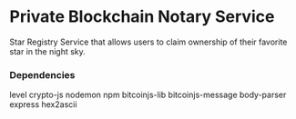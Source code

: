 # Private Blockchain Notary Service
Star Registry Service that allows users to claim ownership of their favorite star in the night sky.

### Dependencies
level
crypto-js
nodemon
npm
bitcoinjs-lib
bitcoinjs-message
body-parser
express
hex2ascii